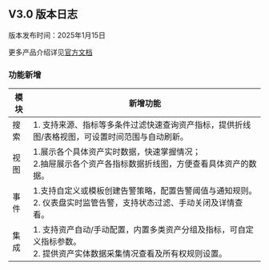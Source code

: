 ## **V3.0 版本日志**

版本发布时间：2025年1月15日

更多产品介绍详见<a href="https://wd.canway.net/?cat=31" target="_blank">官方文档</a>

### **功能新增**

|模块|新增功能|
|--|--|
|搜索|1. 支持来源、指标等多条件过滤快速查询资产指标，提供折线图/表格视图，可设置时间范围与自动刷新。|
|视图|1.展示各个具体资产实时数据，快速掌握情况；<br />2.抽屉展示各个资产各指标数据折线图，方便查看具体资产的数据。|
|事件|1.支持自定义或模板创建告警策略，配置告警阈值与通知规则。<br />2. 仪表盘实时监管告警，支持状态过滤、手动关闭及详情查看。|
|集成|1. 支持资产自动/手动配置，内置多类资产分组及指标，可自定义指标参数。<br />2. 提供资产实体数据采集情况查看及所有权规则设置。|
